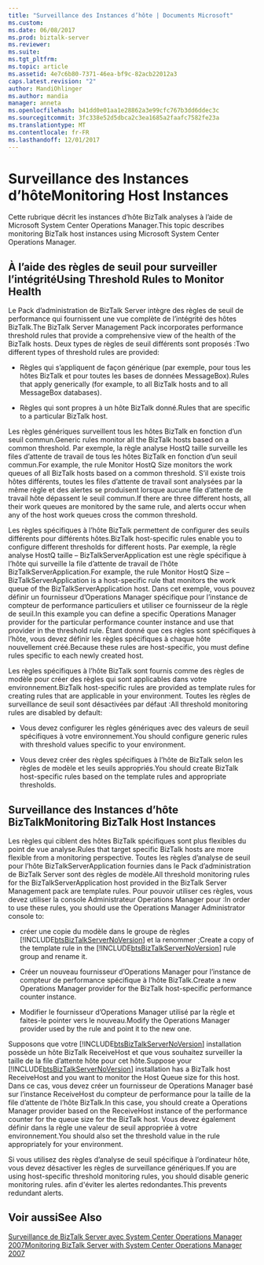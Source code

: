 ```yaml
---
title: "Surveillance des Instances d’hôte | Documents Microsoft"
ms.custom: 
ms.date: 06/08/2017
ms.prod: biztalk-server
ms.reviewer: 
ms.suite: 
ms.tgt_pltfrm: 
ms.topic: article
ms.assetid: 4e7c6b80-7371-46ea-bf9c-82acb22012a3
caps.latest.revision: "2"
author: MandiOhlinger
ms.author: mandia
manager: anneta
ms.openlocfilehash: b41dd0e01aa1e28862a3e99cfc767b3dd6ddec3c
ms.sourcegitcommit: 3fc338e52d5dbca2c3ea1685a2faafc7582fe23a
ms.translationtype: MT
ms.contentlocale: fr-FR
ms.lasthandoff: 12/01/2017
---
```

# <a name="monitoring-host-instances"></a><span data-ttu-id="6b51a-102">Surveillance des Instances d’hôte</span><span class="sxs-lookup"><span data-stu-id="6b51a-102">Monitoring Host Instances</span></span>
<span data-ttu-id="6b51a-103">Cette rubrique décrit les instances d’hôte BizTalk analyses à l’aide de Microsoft System Center Operations Manager.</span><span class="sxs-lookup"><span data-stu-id="6b51a-103">This topic describes monitoring BizTalk host instances using Microsoft System Center Operations Manager.</span></span>  
  
## <a name="using-threshold-rules-to-monitor-health"></a><span data-ttu-id="6b51a-104">À l’aide des règles de seuil pour surveiller l’intégrité</span><span class="sxs-lookup"><span data-stu-id="6b51a-104">Using Threshold Rules to Monitor Health</span></span>  
 <span data-ttu-id="6b51a-105">Le Pack d’administration de BizTalk Server intègre des règles de seuil de performance qui fournissent une vue complète de l’intégrité des hôtes BizTalk.</span><span class="sxs-lookup"><span data-stu-id="6b51a-105">The BizTalk Server Management Pack incorporates performance threshold rules that provide a comprehensive view of the health of the BizTalk hosts.</span></span> <span data-ttu-id="6b51a-106">Deux types de règles de seuil différents sont proposés :</span><span class="sxs-lookup"><span data-stu-id="6b51a-106">Two different types of threshold rules are provided:</span></span>  
  
-   <span data-ttu-id="6b51a-107">Règles qui s’appliquent de façon générique (par exemple, pour tous les hôtes BizTalk et pour toutes les bases de données MessageBox).</span><span class="sxs-lookup"><span data-stu-id="6b51a-107">Rules that apply generically (for example, to all BizTalk hosts and to all MessageBox databases).</span></span>  
  
-   <span data-ttu-id="6b51a-108">Règles qui sont propres à un hôte BizTalk donné.</span><span class="sxs-lookup"><span data-stu-id="6b51a-108">Rules that are specific to a particular BizTalk host.</span></span>  
  
 <span data-ttu-id="6b51a-109">Les règles génériques surveillent tous les hôtes BizTalk en fonction d’un seuil commun.</span><span class="sxs-lookup"><span data-stu-id="6b51a-109">Generic rules monitor all the BizTalk hosts based on a common threshold.</span></span> <span data-ttu-id="6b51a-110">Par exemple, la règle analyse HostQ taille surveille les files d’attente de travail de tous les hôtes BizTalk en fonction d’un seuil commun.</span><span class="sxs-lookup"><span data-stu-id="6b51a-110">For example, the rule Monitor HostQ Size monitors the work queues of all BizTalk hosts based on a common threshold.</span></span> <span data-ttu-id="6b51a-111">S’il existe trois hôtes différents, toutes les files d’attente de travail sont analysées par la même règle et des alertes se produisent lorsque aucune file d’attente de travail hôte dépassent le seuil commun.</span><span class="sxs-lookup"><span data-stu-id="6b51a-111">If there are three different hosts, all their work queues are monitored by the same rule, and alerts occur when any of the host work queues cross the common threshold.</span></span>  
  
 <span data-ttu-id="6b51a-112">Les règles spécifiques à l’hôte BizTalk permettent de configurer des seuils différents pour différents hôtes.</span><span class="sxs-lookup"><span data-stu-id="6b51a-112">BizTalk host-specific rules enable you to configure different thresholds for different hosts.</span></span> <span data-ttu-id="6b51a-113">Par exemple, la règle analyse HostQ taille – BizTalkServerApplication est une règle spécifique à l’hôte qui surveille la file d’attente de travail de l’hôte BizTalkServerApplication.</span><span class="sxs-lookup"><span data-stu-id="6b51a-113">For example, the rule Monitor HostQ Size – BizTalkServerApplication is a host-specific rule that monitors the work queue of the BizTalkServerApplication host.</span></span> <span data-ttu-id="6b51a-114">Dans cet exemple, vous pouvez définir un fournisseur d’Operations Manager spécifique pour l’instance de compteur de performance particuliers et utiliser ce fournisseur de la règle de seuil.</span><span class="sxs-lookup"><span data-stu-id="6b51a-114">In this example you can define a specific Operations Manager provider for the particular performance counter instance and use that provider in the threshold rule.</span></span> <span data-ttu-id="6b51a-115">Étant donné que ces règles sont spécifiques à l’hôte, vous devez définir les règles spécifiques à chaque hôte nouvellement créé.</span><span class="sxs-lookup"><span data-stu-id="6b51a-115">Because these rules are host-specific, you must define rules specific to each newly created host.</span></span>  
  
 <span data-ttu-id="6b51a-116">Les règles spécifiques à l’hôte BizTalk sont fournis comme des règles de modèle pour créer des règles qui sont applicables dans votre environnement.</span><span class="sxs-lookup"><span data-stu-id="6b51a-116">BizTalk host-specific rules are provided as template rules for creating rules that are applicable in your environment.</span></span> <span data-ttu-id="6b51a-117">Toutes les règles de surveillance de seuil sont désactivées par défaut :</span><span class="sxs-lookup"><span data-stu-id="6b51a-117">All threshold monitoring rules are disabled by default:</span></span>  
  
-   <span data-ttu-id="6b51a-118">Vous devez configurer les règles génériques avec des valeurs de seuil spécifiques à votre environnement.</span><span class="sxs-lookup"><span data-stu-id="6b51a-118">You should configure generic rules with threshold values specific to your environment.</span></span>  
  
-   <span data-ttu-id="6b51a-119">Vous devez créer des règles spécifiques à l’hôte de BizTalk selon les règles de modèle et les seuils appropriés.</span><span class="sxs-lookup"><span data-stu-id="6b51a-119">You should create BizTalk host-specific rules based on the template rules and appropriate thresholds.</span></span>  
  
## <a name="monitoring-biztalk-host-instances"></a><span data-ttu-id="6b51a-120">Surveillance des Instances d’hôte BizTalk</span><span class="sxs-lookup"><span data-stu-id="6b51a-120">Monitoring BizTalk Host Instances</span></span>  
 <span data-ttu-id="6b51a-121">Les règles qui ciblent des hôtes BizTalk spécifiques sont plus flexibles du point de vue analyse.</span><span class="sxs-lookup"><span data-stu-id="6b51a-121">Rules that target specific BizTalk hosts are more flexible from a monitoring perspective.</span></span> <span data-ttu-id="6b51a-122">Toutes les règles d’analyse de seuil pour l’hôte BizTalkServerApplication fournies dans le Pack d’administration de BizTalk Server sont des règles de modèle.</span><span class="sxs-lookup"><span data-stu-id="6b51a-122">All threshold monitoring rules for the BizTalkServerApplication host provided in the BizTalk Server Management pack are template rules.</span></span> <span data-ttu-id="6b51a-123">Pour pouvoir utiliser ces règles, vous devez utiliser la console Administrateur Operations Manager pour :</span><span class="sxs-lookup"><span data-stu-id="6b51a-123">In order to use these rules, you should use the Operations Manager Administrator console to:</span></span>  
  
-   <span data-ttu-id="6b51a-124">créer une copie du modèle dans le groupe de règles [!INCLUDE[btsBizTalkServerNoVersion](../includes/btsbiztalkservernoversion-md.md)] et la renommer ;</span><span class="sxs-lookup"><span data-stu-id="6b51a-124">Create a copy of the template rule in the [!INCLUDE[btsBizTalkServerNoVersion](../includes/btsbiztalkservernoversion-md.md)] rule group and rename it.</span></span>  
  
-   <span data-ttu-id="6b51a-125">Créer un nouveau fournisseur d’Operations Manager pour l’instance de compteur de performance spécifique à l’hôte BizTalk.</span><span class="sxs-lookup"><span data-stu-id="6b51a-125">Create a new Operations Manager provider for the BizTalk host-specific performance counter instance.</span></span>  
  
-   <span data-ttu-id="6b51a-126">Modifier le fournisseur d’Operations Manager utilisé par la règle et faites-le pointer vers le nouveau.</span><span class="sxs-lookup"><span data-stu-id="6b51a-126">Modify the Operations Manager provider used by the rule and point it to the new one.</span></span>  
  
 <span data-ttu-id="6b51a-127">Supposons que votre [!INCLUDE[btsBizTalkServerNoVersion](../includes/btsbiztalkservernoversion-md.md)] installation possède un hôte BizTalk ReceiveHost et que vous souhaitez surveiller la taille de la file d’attente hôte pour cet hôte.</span><span class="sxs-lookup"><span data-stu-id="6b51a-127">Suppose your [!INCLUDE[btsBizTalkServerNoVersion](../includes/btsbiztalkservernoversion-md.md)] installation has a BizTalk host ReceiveHost and you want to monitor the Host Queue size for this host.</span></span> <span data-ttu-id="6b51a-128">Dans ce cas, vous devez créer un fournisseur de Operations Manager basé sur l’instance ReceiveHost du compteur de performance pour la taille de la file d’attente de l’hôte BizTalk.</span><span class="sxs-lookup"><span data-stu-id="6b51a-128">In this case, you should create a Operations Manager provider based on the ReceiveHost instance of the performance counter for the queue size for the BizTalk host.</span></span> <span data-ttu-id="6b51a-129">Vous devez également définir dans la règle une valeur de seuil appropriée à votre environnement.</span><span class="sxs-lookup"><span data-stu-id="6b51a-129">You should also set the threshold value in the rule appropriately for your environment.</span></span>  
  
 <span data-ttu-id="6b51a-130">Si vous utilisez des règles d’analyse de seuil spécifique à l’ordinateur hôte, vous devez désactiver les règles de surveillance génériques.</span><span class="sxs-lookup"><span data-stu-id="6b51a-130">If you are using host-specific threshold monitoring rules, you should disable generic monitoring rules.</span></span> <span data-ttu-id="6b51a-131">afin d'éviter les alertes redondantes.</span><span class="sxs-lookup"><span data-stu-id="6b51a-131">This prevents redundant alerts.</span></span>  
  
## <a name="see-also"></a><span data-ttu-id="6b51a-132">Voir aussi</span><span class="sxs-lookup"><span data-stu-id="6b51a-132">See Also</span></span>  
 [<span data-ttu-id="6b51a-133">Surveillance de BizTalk Server avec System Center Operations Manager 2007</span><span class="sxs-lookup"><span data-stu-id="6b51a-133">Monitoring BizTalk Server with System Center Operations Manager 2007</span></span>](../technical-guides/monitoring-biztalk-server-with-system-center-operations-manager-2007.md)
